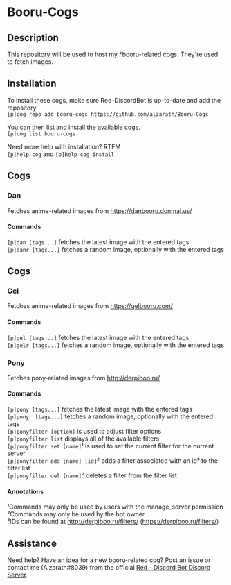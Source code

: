 # Booru-Cogs

## Description
This repository will be used to host my *booru-related cogs. They're used to fetch images.

## Installation
To install these cogs, make sure Red-DiscordBot is up-to-date and add the repository.  
`[p]cog repo add booru-cogs https://github.com/alzarath/Booru-Cogs`

You can then list and install the available cogs.  
`[p]cog list booru-cogs`

Need more help with installation? RTFM  
`[p]help cog` and `[p]help cog install`

## Cogs
### Dan
Fetches anime-related images from https://danbooru.donmai.us/

#### Commands
`[p]dan [tags...]` fetches the latest image with the entered tags  
`[p]danr [tags...]` fetches a random image, optionally with the entered tags  

## Cogs
### Gel
Fetches anime-related images from https://gelbooru.com/

#### Commands
`[p]gel [tags...]` fetches the latest image with the entered tags  
`[p]gelr [tags...]` fetches a random image, optionally with the entered tags  

### Pony
Fetches pony-related images from http://derpiboo.ru/

#### Commands
`[p]pony [tags...]` fetches the latest image with the entered tags  
`[p]ponyr [tags...]` fetches a random image, optionally with the entered tags  
`[p]ponyfilter [option]` is used to adjust filter options  
`[p]ponyfilter list` displays all of the available filters  
`[p]ponyfilter set [name]`¹ is used to set the current filter for the current server  
`[p]ponyfilter add [name] [id]`² adds a filter associated with an id³ to the filter list  
`[p]ponyfilter del [name]`² deletes a filter from the filter list

#### Annotations
¹Commands may only be used by users with the manage_server permission  
²Commands may only be used by the bot owner  
³IDs can be found at http://derpiboo.ru/filters/ (https://derpiboo.ru/filters/<ID Number>)

## Assistance
Need help? Have an idea for a new booru-related cog? Post an issue or contact me (Alzarath#8039) from the official [Red - Discord Bot Discord Server](https://discord.gg/0k4npTwMvTpv9wrh).

